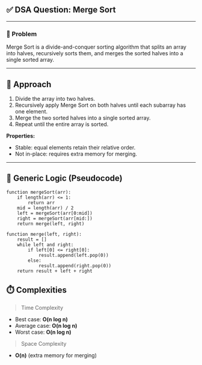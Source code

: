 ## ✅ DSA Question: Merge Sort

---

### 🧠 Problem  

Merge Sort is a divide-and-conquer sorting algorithm that splits an array into halves, recursively sorts them, and merges the sorted halves into a single sorted array.

---

## 🧭 Approach

1. Divide the array into two halves.  
2. Recursively apply Merge Sort on both halves until each subarray has one element.  
3. Merge the two sorted halves into a single sorted array.  
4. Repeat until the entire array is sorted.  

**Properties:**  
- Stable: equal elements retain their relative order.  
- Not in-place: requires extra memory for merging.  

---

## 🔁 Generic Logic (Pseudocode)
```text
function mergeSort(arr):
    if length(arr) <= 1:
        return arr
    mid = length(arr) / 2
    left = mergeSort(arr[0:mid])
    right = mergeSort(arr[mid:])
    return merge(left, right)

function merge(left, right):
    result = []
    while left and right:
        if left[0] <= right[0]:
            result.append(left.pop(0))
        else:
            result.append(right.pop(0))
    return result + left + right
```

## ⏱️ Complexities
 > Time Complexity


* Best case: **O(n log n)**
* Average case: **O(n log n)**
* Worst case: **O(n log n)**


> Space Complexity
* **O(n)** (extra memory for merging)
